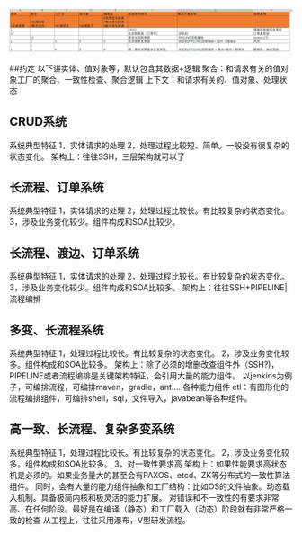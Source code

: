 ![img.png](img.png)

##约定
以下讲实体、值对象等，默认包含其数据+逻辑
聚合：和请求有关的值对象工厂的聚合、一致性检查、聚合逻辑
上下文：和请求有关的、值对象、处理状态
## CRUD系统
系统典型特征
1，实体请求的处理
2，处理过程比较短、简单。一般没有很复杂的状态变化。
架构上：往往SSH，三层架构就可以了
## 长流程、订单系统
系统典型特征
1，实体请求的处理
2，处理过程比较长。有比较复杂的状态变化。
3，涉及业务变化较少。组件构成和SOA比较少。
## 长流程、渡边、订单系统
系统典型特征
1，实体请求的处理
2，处理过程比较长。有比较复杂的状态变化。
3，涉及业务变化较少。组件构成和SOA比较多。
架构上：往往SSH+PIPELINE|流程编排
## 多变、长流程系统
系统典型特征
1，处理过程比较长。有比较复杂的状态变化。
2，涉及业务变化较多。组件构成和SOA比较多。
架构上：除了必须的增删改查组件外（SSH?)，PIPELINE或者流程编排是关键架构特征，会引用大量的能力组件。
以jenkins为例子，可编排流程，可编排maven，gradle，ant.....各种能力组件
etl：有图形化的流程编排组件，可编排shell，sql，文件导入，javabean等各种组件。
## 高一致、长流程、复杂多变系统
系统典型特征
1，处理过程比较长。有比较复杂的状态变化。
2，涉及业务变化较多。组件构成和SOA比较多。
3，对一致性要求高
架构上：如果性能要求高状态机是必须的。如果业务量大的甚至会有PAXOS、etcd、ZK等分布式的一致性算法组件。
同时，会有大量的能力组件抽象和工厂结构：比如OS的文件抽象。动态载入机制。具备极简内核和极灵活的能力扩展。
对错误和不一致性的有要求非常高、在任何阶段。最好是在编译（静态）和工厂载入（动态）阶段就有非常严格一致的检查
从工程上，往往采用瀑布，V型研发流程。


